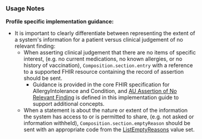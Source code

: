 ### Usage Notes

**Profile specific implementation guidance:**
- It is important to clearly differentiate between representing the extent of a system's information for a patient versus clinical judgement of no relevant finding:
  - When asserting clinical judgement that there are no items of specific interest, (e.g. no current medications, no known allergies, or no history of vaccination), `Composition.section.entry` with a reference to a supported FHIR resource containing the record of assertion should be sent.
    - Guidance is provided in the core FHIR specification for AllergyIntolerance and Condition, and [AU Assertion of No Relevant Finding](StructureDefinition-au-norelevantfinding.html) is defined in this implementation guide to support additional concepts.
  - When a statement is about the nature or extent of the information the system has access to or is permitted to share, (e.g. not asked or information withheld), `Composition.section.emptyReason` should be sent with an appropriate code from the [ListEmptyReasons](http://hl7.org/fhir/R4/valueset-list-empty-reason.html) value set.